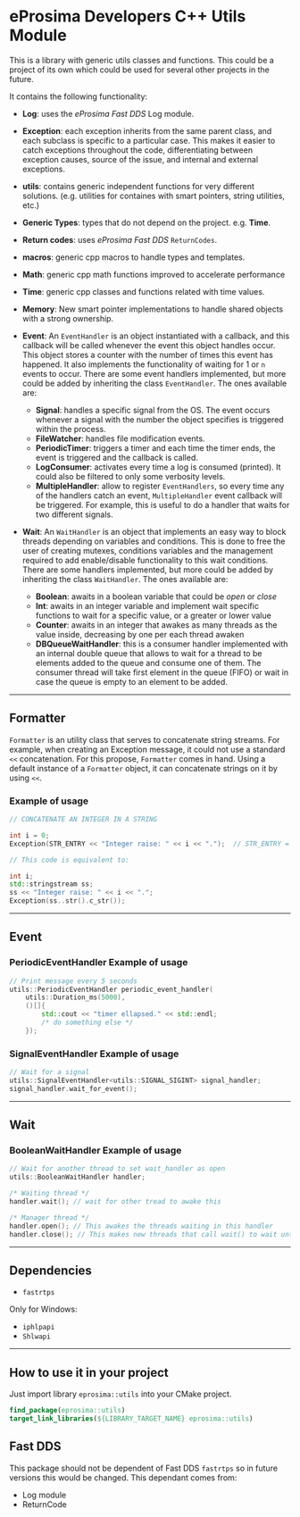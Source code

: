 # eProsima Developers C++ Utils Module

This is a library with generic utils classes and functions.
This could be a project of its own which could be used for several other projects in the future.

It contains the following functionality:

* **Log**: uses the *eProsima Fast DDS* Log module.

* **Exception**: each exception inherits from the same parent class, and each subclass is specific to a particular case.
  This makes it easier to catch exceptions throughout the code, differentiating between exception causes,
  source of the issue, and internal and external exceptions.

* **utils**: contains generic independent functions for very different solutions.
  (e.g. utilities for containes with smart pointers, string utilities, etc.)

* **Generic Types**: types that do not depend on the project. e.g. **Time**.

* **Return codes**: uses *eProsima Fast DDS* `ReturnCodes`.

* **macros**: generic cpp macros to handle types and templates.

* **Math**: generic cpp math functions improved to accelerate performance

* **Time**: generic cpp classes and functions related with time values.

* **Memory**: New smart pointer implementations to handle shared objects with a strong ownership.

* **Event**: An `EventHandler` is an object instantiated with a callback, and this callback will be called whenever the event
  this object handles occur.
  This object stores a counter with the number of times this event has happened.
  It also implements the functionality of waiting for 1 or `n` events to occur.
  There are some event handlers implemented, but more could be added by inheriting the class `EventHandler`.
  The ones available are:
  * **Signal**: handles a specific signal from the OS.
    The event occurs whenever a signal with the number the object specifies is triggered within the process.
  * **FileWatcher**: handles file modification events.
  * **PeriodicTimer**: triggers a timer and each time the timer ends, the event is triggered and the callback is called.
  * **LogConsumer**: activates every time a log is consumed (printed).
    It could also be filtered to only some verbosity levels.
  * **MultipleHandler**: allow to register `EventHandlers`, so every time any of the handlers catch an event,
    `MultipleHandler` event callback will be triggered.
    For example, this is useful to do a handler that waits for two different signals.

* **Wait**: An `WaitHandler` is an object that implements an easy way to block threads depending on variables and
  conditions. This is done to free the user of creating mutexes, conditions variables and the management required
  to add enable/disable functionality to this wait conditions.
  There are some handlers implemented, but more could be added by inheriting the class `WaitHandler`.
  The ones available are:
  * **Boolean**: awaits in a boolean variable that could be *open* or *close*
  * **Int**: awaits in an integer variable and implement wait specific functions to wait for a specific value, or a greater or lower value
  * **Counter**: awaits in an integer that awakes as many threads as the value inside, decreasing by one per each thread awaken
  * **DBQueueWaitHandler**: this is a consumer handler implemented with an internal double queue that allows to wait for
    a thread to be elements added to the queue and consume one of them. The consumer thread will take first element in the queue (FIFO)
    or wait in case the queue is empty to an element to be added.

---

## Formatter

`Formatter` is an utility class that serves to concatenate string streams.
For example, when creating an Exception message, it could not use a standard `<<` concatenation.
For this propose, `Formatter` comes in hand.
Using a default instance of a `Formatter` object, it can concatenate strings on it by using `<<`.

### Example of usage

```cpp
// CONCATENATE AN INTEGER IN A STRING

int i = 0;
Exception(STR_ENTRY << "Integer raise: " << i << ".");  // STR_ENTRY = Formatter()

// This code is equivalent to:

int i;
std::stringstream ss;
ss << "Integer raise: " << i << ".";
Exception(ss..str().c_str());
```

---

## Event

### PeriodicEventHandler Example of usage

```cpp
// Print message every 5 seconds
utils::PeriodicEventHandler periodic_event_handler(
    utils::Duration_ms(5000),
    ()[]{
        std::cout << "timer ellapsed." << std::endl;
        /* do something else */
    });
```

### SignalEventHandler Example of usage

```cpp
// Wait for a signal
utils::SignalEventHandler<utils::SIGNAL_SIGINT> signal_handler;
signal_handler.wait_for_event();
```

---

## Wait

### BooleanWaitHandler Example of usage

```cpp
// Wait for another thread to set wait_handler as open
utils::BooleanWaitHandler handler;

/* Waiting thread */
handler.wait(); // wait for other tread to awake this

/* Manager thread */
handler.open(); // This awakes the threads waiting in this handler
handler.close(); // This makes new threads that call wait() to wait until next open
```

---

## Dependencies

* `fastrtps`

Only for Windows:

* `iphlpapi`
* `Shlwapi`

---

## How to use it in your project

Just import library `eprosima::utils` into your CMake project.

```cmake
find_package(eprosima::utils)
target_link_libraries(${LIBRARY_TARGET_NAME} eprosima::utils)
```

## Fast DDS

<!-- TODO remove Fast DDS from here once and for all -->

This package should not be dependent of Fast DDS `fastrtps` so in future versions this would be changed.
This dependant comes from:

* Log module
* ReturnCode
